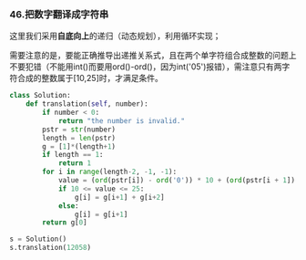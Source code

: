 ### 46.把数字翻译成字符串

这里我们采用**自底向上**的递归（动态规划），利用循环实现；

需要注意的是，要能正确推导出递推关系式，且在两个单字符组合成整数的问题上不要犯错（不能用int()而要用ord()-ord()，因为int('05')报错），需注意只有两字符合成的整数属于[10,25]时，才满足条件。

```python
class Solution:
    def translation(self, number):
        if number < 0:
            return "the number is invalid."
        pstr = str(number)
        length = len(pstr)
        g = [1]*(length+1)
        if length == 1:
            return 1
        for i in range(length-2, -1, -1):
            value = (ord(pstr[i]) - ord('0')) * 10 + (ord(pstr[i + 1]) - ord('0'))   #这是计算两个字符拼接成的整数的
            if 10 <= value <= 25:
                g[i] = g[i+1] + g[i+2]
            else:
                g[i] = g[i+1]
        return g[0]

s = Solution()
s.translation(12058)
```